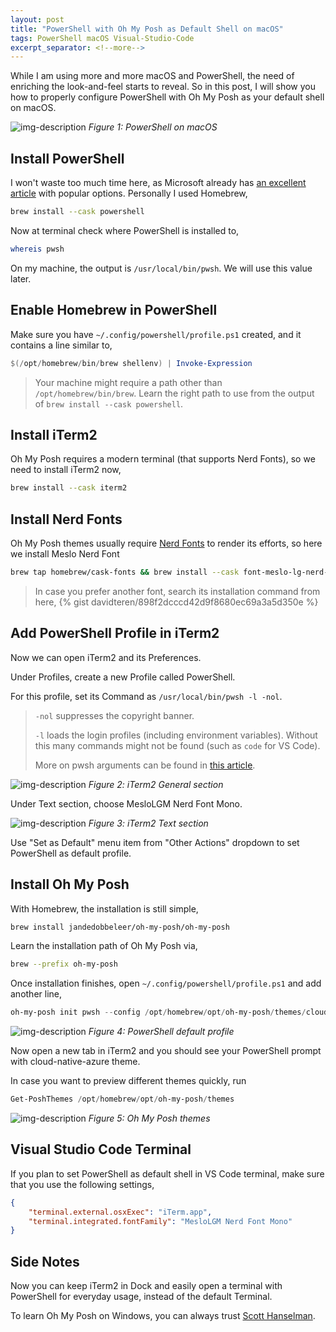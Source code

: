 ```yaml
---
layout: post
title: "PowerShell with Oh My Posh as Default Shell on macOS"
tags: PowerShell macOS Visual-Studio-Code
excerpt_separator: <!--more-->
---
```


While I am using more and more macOS and PowerShell, the need of enriching the look-and-feel starts to reveal. So in this post, I will show you how to properly configure PowerShell with Oh My Posh as your default shell on macOS.

![img-description](/images/pwsh-mac.png)
_Figure 1: PowerShell on macOS_

<!--more-->
## Install PowerShell
I won't waste too much time here, as Microsoft already has [an excellent article](https://docs.microsoft.com/powershell/scripting/install/installing-powershell-on-macos) with popular options. Personally I used Homebrew,

``` sh
brew install --cask powershell
```

Now at terminal check where PowerShell is installed to,

``` sh
whereis pwsh
```

On my machine, the output is `/usr/local/bin/pwsh`. We will use this value later.

## Enable Homebrew in PowerShell
Make sure you have `~/.config/powershell/profile.ps1` created, and it contains a line similar to,

``` powershell
$(/opt/homebrew/bin/brew shellenv) | Invoke-Expression
```

> Your machine might require a path other than `/opt/homebrew/bin/brew`. Learn the right path to use from the output of `brew install --cask powershell`.

## Install iTerm2
Oh My Posh requires a modern terminal (that supports Nerd Fonts), so we need to install iTerm2 now,

``` sh
brew install --cask iterm2
```

## Install Nerd Fonts
Oh My Posh themes usually require [Nerd Fonts](https://github.com/ryanoasis/nerd-fonts) to render its efforts, so here we install Meslo Nerd Font

``` sh
brew tap homebrew/cask-fonts && brew install --cask font-meslo-lg-nerd-font
```

> In case you prefer another font, search its installation command from here,
> {% gist davidteren/898f2dcccd42d9f8680ec69a3a5d350e %}

## Add PowerShell Profile in iTerm2
Now we can open iTerm2 and its Preferences.

Under Profiles, create a new Profile called PowerShell.

For this profile, set its Command as `/usr/local/bin/pwsh -l -nol`.

> `-nol` suppresses the copyright banner.
>
> `-l` loads the login profiles (including environment variables). Without this many commands might not be found (such as `code` for VS Code).
>
> More on pwsh arguments can be found in [this article](https://docs.microsoft.com/powershell/module/microsoft.powershell.core/about/about_pwsh).

![img-description](/images/iterm2-general.png)
_Figure 2: iTerm2 General section_

Under Text section, choose MesloLGM Nerd Font Mono.

![img-description](/images/iterm2-text.png)
_Figure 3: iTerm2 Text section_

Use "Set as Default" menu item from "Other Actions" dropdown to set PowerShell as default profile.

## Install Oh My Posh
With Homebrew, the installation is still simple,

``` sh
brew install jandedobbeleer/oh-my-posh/oh-my-posh
```

Learn the installation path of Oh My Posh via,

``` sh
brew --prefix oh-my-posh
```

Once installation finishes, open `~/.config/powershell/profile.ps1` and add another line,

``` powershell
oh-my-posh init pwsh --config /opt/homebrew/opt/oh-my-posh/themes/cloud-native-azure.omp.json | Invoke-Expression
```

![img-description](/images/pwsh-profile.png)
_Figure 4: PowerShell default profile_

Now open a new tab in iTerm2 and you should see your PowerShell prompt with cloud-native-azure theme.

In case you want to preview different themes quickly, run

``` powershell
Get-PoshThemes /opt/homebrew/opt/oh-my-posh/themes
```

![img-description](/images/ohmyposh-themes.png)
_Figure 5: Oh My Posh themes_

## Visual Studio Code Terminal
If you plan to set PowerShell as default shell in VS Code terminal, make sure that you use the following settings,

``` json
{
    "terminal.external.osxExec": "iTerm.app",
    "terminal.integrated.fontFamily": "MesloLGM Nerd Font Mono"
}
```

## Side Notes
Now you can keep iTerm2 in Dock and easily open a terminal with PowerShell for everyday usage, instead of the default Terminal.

To learn Oh My Posh on Windows, you can always trust [Scott Hanselman](https://www.hanselman.com/blog/my-ultimate-powershell-prompt-with-oh-my-posh-and-the-windows-terminal).
